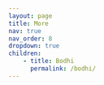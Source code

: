 ```yaml
---
layout: page
title: More
nav: true
nav_order: 8
dropdown: true
children:
    - title: Bodhi
      permalink: /bodhi/
---
```

